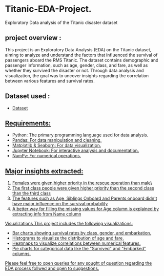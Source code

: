 # Titanic-EDA-Project.
Exploratory Data analysis of the Titanic disaster dataset

## project overview :
This project is an Exploratory Data Analysis (EDA) on the Titanic dataset, aiming to analyze and understand the factors that influenced the survival of passengers aboard the RMS Titanic. The dataset contains demographic and passenger information, such as age, gender, class, and fare, as well as whether they survived the disaster or not. Through data analysis and visualization, the goal was to uncover insights regarding the correlation between various features and survival rates.

## Dataset used :
- <a href="https://github.com/omkarbhangade/Titanic-EDA-Project./blob/main/Titanic.csv">Dataset

## Requirements:
- Python: The primary programming language used for data analysis.
- Pandas: For data manipulation and cleaning.
- Matplotlib & Seaborn: For data visualization.
- Jupyter Notebook: For interactive analysis and documentation.
- NumPy: For numerical operations.

## Major insights extracted:
1. Females were given higher priority in the rescue operation than male\
2. The first class people were given higher priority than the second class than the third class
3. The features such as Age, Siblings Onboard and Parents onboard didn't have major influence on the survival probability
4. A better way for filling the missing values for Age column is explained by extracting info from Name column

Visualizations
This project includes the following visualizations:
- Bar charts showing survival rates by class, gender, and embarkation.
- Histograms to visualize the distribution of age and fare.
- Heatmaps to visualize correlations between numerical features.
- Pie charts for categorical data like the "Survived" and "Embarked" columns.

Please feel free to open queries for any sought of question regarding the EDA process follwed and open to suggestions.

